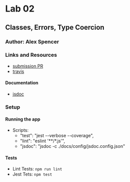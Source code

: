 # Lab 02

## Classes, Errors, Type Coercion

### Author: Alex Spencer

### Links and Resources
* [submission PR](https://github.com/alexspencer-401-advanced-javascript/lab-01/pull/2)
* [travis](https://travis-ci.com/alexspencer-401-advanced-javascript/lab-01/jobs/237000394)

#### Documentation
* [jsdoc](https://alexspencer-401-advanced-javascript.github.io/lab-01/)

### Setup

#### Running the app

- Scripts:
  * "test": "jest --verbose --coverage",
  * "lint": "eslint '**/*.js'",
  * "jsdoc": "jsdoc -c ./docs/config/jsdoc.config.json"
  
#### Tests
- Lint Tests: `npm run lint`
- Jest Tets: `npm test`
